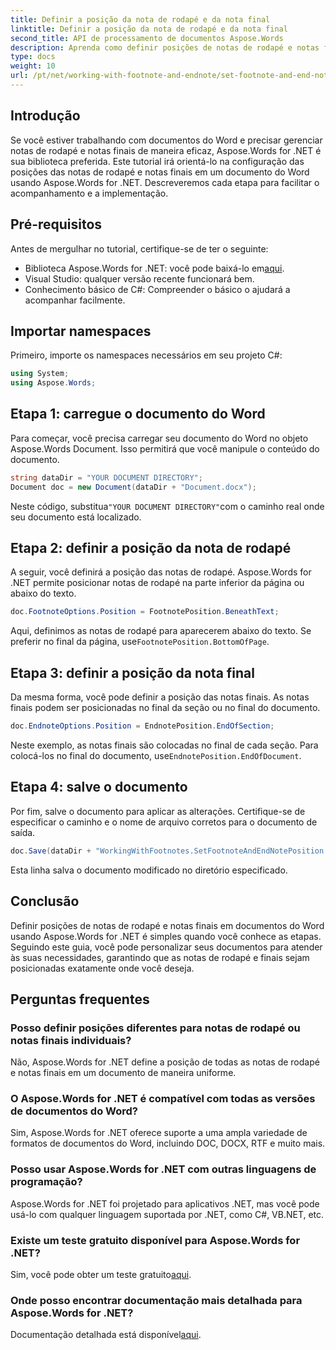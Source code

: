 ```yaml
---
title: Definir a posição da nota de rodapé e da nota final
linktitle: Definir a posição da nota de rodapé e da nota final
second_title: API de processamento de documentos Aspose.Words
description: Aprenda como definir posições de notas de rodapé e notas finais em documentos do Word usando Aspose.Words for .NET com este guia passo a passo detalhado.
type: docs
weight: 10
url: /pt/net/working-with-footnote-and-endnote/set-footnote-and-end-note-position/
---
```

## Introdução

Se você estiver trabalhando com documentos do Word e precisar gerenciar notas de rodapé e notas finais de maneira eficaz, Aspose.Words for .NET é sua biblioteca preferida. Este tutorial irá orientá-lo na configuração das posições das notas de rodapé e notas finais em um documento do Word usando Aspose.Words for .NET. Descreveremos cada etapa para facilitar o acompanhamento e a implementação.

## Pré-requisitos

Antes de mergulhar no tutorial, certifique-se de ter o seguinte:

-  Biblioteca Aspose.Words for .NET: você pode baixá-lo em[aqui](https://releases.aspose.com/words/net/).
- Visual Studio: qualquer versão recente funcionará bem.
- Conhecimento básico de C#: Compreender o básico o ajudará a acompanhar facilmente.

## Importar namespaces

Primeiro, importe os namespaces necessários em seu projeto C#:

```csharp
using System;
using Aspose.Words;
```

## Etapa 1: carregue o documento do Word

Para começar, você precisa carregar seu documento do Word no objeto Aspose.Words Document. Isso permitirá que você manipule o conteúdo do documento.

```csharp
string dataDir = "YOUR DOCUMENT DIRECTORY";
Document doc = new Document(dataDir + "Document.docx");
```

 Neste código, substitua`"YOUR DOCUMENT DIRECTORY"`com o caminho real onde seu documento está localizado.

## Etapa 2: definir a posição da nota de rodapé

A seguir, você definirá a posição das notas de rodapé. Aspose.Words for .NET permite posicionar notas de rodapé na parte inferior da página ou abaixo do texto.

```csharp
doc.FootnoteOptions.Position = FootnotePosition.BeneathText;
```

 Aqui, definimos as notas de rodapé para aparecerem abaixo do texto. Se preferir no final da página, use`FootnotePosition.BottomOfPage`.

## Etapa 3: definir a posição da nota final

Da mesma forma, você pode definir a posição das notas finais. As notas finais podem ser posicionadas no final da seção ou no final do documento.

```csharp
doc.EndnoteOptions.Position = EndnotePosition.EndOfSection;
```

 Neste exemplo, as notas finais são colocadas no final de cada seção. Para colocá-los no final do documento, use`EndnotePosition.EndOfDocument`.

## Etapa 4: salve o documento

Por fim, salve o documento para aplicar as alterações. Certifique-se de especificar o caminho e o nome de arquivo corretos para o documento de saída.

```csharp
doc.Save(dataDir + "WorkingWithFootnotes.SetFootnoteAndEndNotePosition.docx");
```

Esta linha salva o documento modificado no diretório especificado.

## Conclusão

Definir posições de notas de rodapé e notas finais em documentos do Word usando Aspose.Words for .NET é simples quando você conhece as etapas. Seguindo este guia, você pode personalizar seus documentos para atender às suas necessidades, garantindo que as notas de rodapé e finais sejam posicionadas exatamente onde você deseja.

## Perguntas frequentes

### Posso definir posições diferentes para notas de rodapé ou notas finais individuais?

Não, Aspose.Words for .NET define a posição de todas as notas de rodapé e notas finais em um documento de maneira uniforme.

### O Aspose.Words for .NET é compatível com todas as versões de documentos do Word?

Sim, Aspose.Words for .NET oferece suporte a uma ampla variedade de formatos de documentos do Word, incluindo DOC, DOCX, RTF e muito mais.

### Posso usar Aspose.Words for .NET com outras linguagens de programação?

Aspose.Words for .NET foi projetado para aplicativos .NET, mas você pode usá-lo com qualquer linguagem suportada por .NET, como C#, VB.NET, etc.

### Existe um teste gratuito disponível para Aspose.Words for .NET?

 Sim, você pode obter um teste gratuito[aqui](https://releases.aspose.com/).

### Onde posso encontrar documentação mais detalhada para Aspose.Words for .NET?

 Documentação detalhada está disponível[aqui](https://reference.aspose.com/words/net/).